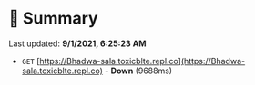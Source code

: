 # 📖 Summary
Last updated: **9/1/2021, 6:25:23 AM**

- `GET` [https://Bhadwa-sala.toxicblte.repl.co](https://Bhadwa-sala.toxicblte.repl.co) - **Down** (9688ms)
